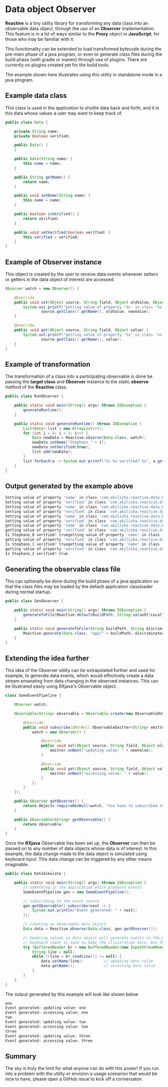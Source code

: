 # Data object Observer

__Reactive__ is a tiny utility library for transforming any data class into an observable data object, through the use
of an __Observer__ implementation. This feature is in a lot of ways similar to the __Proxy__ object in __JavaScript__,
for those who may be familiar with it.

This functionality can be extended to load transformed bytecode during the pre-main phase of a java program, or even to
generate class files during the build phase (with gradle or maven) through use of plugins. There are currently no
plugins created yet for the build tools.

The example shown here illustrates using this utility in standalone mode in a java program.

## Example data class

This class is used in the application to shuttle data back and forth, and it is this data whose values a user may want
to keep track of.

```java
public class Data {

    private String name;
    private boolean verified;

    public Data() {
    }

    public Data(String name) {
        this.name = name;
    }

    public String getName() {
        return name;
    }

    public void setName(String name) {
        this.name = name;
    }

    public boolean isVerified() {
        return verified;
    }

    public void setVerified(boolean verified) {
        this.verified = verified;
    }
}
```

## Example of Observer instance

This object is created by the user to receive data events whenever setters or getters in the data object of interest are
accessed.

```java
Observer watch = new Observer() {

    @Override
    public void set(Object source, String field, Object oldValue, Object newValue) {
        System.out.printf("Setting value of property '%s' in class '%s' from %s to %s\n", field,
                source.getClass().getName(), oldValue, newValue);
    }

    @Override
    public void get(Object source, String field, Object value) {
        System.out.printf("getting value of property '%s' in class '%s' with value %s\n", field,
                source.getClass().getName(), value);
    }
}
```

## Example of transformation

The transformation of a class into a participating observable is done be passing the __target class__ and __Observer__
instance to the static __observe__ method of the __Reactive__ class.

```java
public class RunObserver {

    public static void main(String[] args) throws IOException {
        generateRuntime();
    }

    public static void generateRuntime() throws IOException {
        List<Data> list = new ArrayList<>();
        for (int i = 0; i < 3; i++) {
            Data newData = Reactive.observe(Data.class, watch);
            newData.setName("Stephano_" + i);
            newData.setVerified(true);
            list.add(newData);
        }
        list.forEach(a -> System.out.printf("Is %s verified? %s", a.getName(), a.isVerified()));
    }
}
```

## Output generated by the example above

```bash
Setting value of property 'name' in class 'com.akilisha.reactive.data.Data0' from null to Stephano_0
Setting value of property 'verified' in class 'com.akilisha.reactive.data.Data0' from false to true
Setting value of property 'name' in class 'com.akilisha.reactive.data.Data0' from null to Stephano_1
Setting value of property 'verified' in class 'com.akilisha.reactive.data.Data0' from false to true
Setting value of property 'name' in class 'com.akilisha.reactive.data.Data0' from null to Stephano_2
Setting value of property 'verified' in class 'com.akilisha.reactive.data.Data0' from false to true
getting value of property 'name' in class 'com.akilisha.reactive.data.Data0' with value Stephano_0
getting value of property 'verified' in class 'com.akilisha.reactive.data.Data0' with value true
Is Stephano_0 verified? truegetting value of property 'name' in class 'com.akilisha.reactive.data.Data0' with value Stephano_1
getting value of property 'verified' in class 'com.akilisha.reactive.data.Data0' with value true
Is Stephano_1 verified? truegetting value of property 'name' in class 'com.akilisha.reactive.data.Data0' with value Stephano_2
getting value of property 'verified' in class 'com.akilisha.reactive.data.Data0' with value true
Is Stephano_2 verified? true
```

## Generating the observable class file

This can optionally be done during the build phase of a java application so that the class files may be loaded by the
default application classloader during normal startup.

```java
public class GenObserver {

    public static void main(String[] args) throws IOException {
        generateToFile(Reactive.defaultBuildPath, String.valueOf(LocalTime.now().getSecond()));
    }

    public static void generateToFile(String buildPath, String discriminator) {
        Reactive.generate(Data.class, "app/" + buildPath, discriminator);
    }
}
```

## Extending the idea further

This idea of the Observer utility can be extrapolated further and used for example, to generate data events, which would
effectively create a data stream emanating from data changing in the observed instances. This can be illustrated easily
using RXjava's Observable object.

```java 
class SomeEventPipeline {

    Observer watch;

    Observable<String> observable = Observable.create(new ObservableOnSubscribe<String>() {

        @Override
        public void subscribe(@NonNull ObservableEmitter<String> emitter) throws Throwable {
            watch = new Observer() {

                @Override
                public void set(Object source, String field, Object oldValue, Object newValue) {
                    emitter.onNext("updating value: " + newValue);
                }

                @Override
                public void get(Object source, String field, Object value) {
                    emitter.onNext("accessing value: " + value);
                }
            };
        }
    });

    public Observer getObserver() {
        return Objects.requireNonNull(watch, "You have to subscribed to Observable first before this step");
    }

    public Observable<String> getObservable() {
        return observable;
    }
}
```

Once the __RXjava__ Observable has been set up, the __Observer__ can then be passed on to any number of data objects
whose data is of interest. In this example, the data change made to the data object is simulated using keyboard input.
This data change can be triggered by any other means imaginable.

```java
public class DataSimulate {

    public static void main(String[] args) throws IOException {
        // something in the application which produces events
        SomeEventPipeline gen = new SomeEventPipeline();

        // subscribing to the event source
        gen.getObservable().subscribe(next -> {
            System.out.println("Event generated: " + next);
        });

        // creating an observable data object
        Data data = Reactive.observe(Data.class, gen.getObserver());

        // Updating values in data object will generate events in the pipeline
        // keyboard input is used to make the illustration here, but the data changes could be as a result of many other diffrent reasons
        try (BufferedReader br = new BufferedReader(new InputStreamReader(System.in))) {
            String line = null;
            while ((line = br.readLine()) != null) {
                data.setName(line);         // updating data value
                data.getName();             // accessing data value
            }
        }
    }
}
```

The output generated by this example will look like shown below

```bash
one
Event generated: updating value: one
Event generated: accessing value: one
two
Event generated: updating value: two
Event generated: accessing value: two
three
Event generated: updating value: three
Event generated: accessing value: three
```

## Summary

The sky is truly the limit for what anyone can do with this power! If you run into a problem with the utility or
envision a usage scenarion that would be nice to have, please open a GitHub issue to kick off a conversaton.